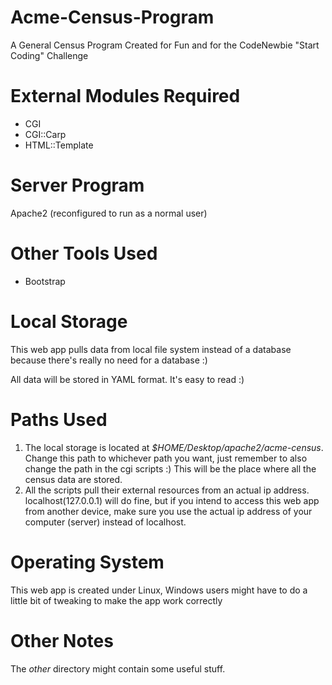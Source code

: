 # Acme-Census-Program
A General Census Program Created for Fun and for the CodeNewbie "Start Coding" Challenge

# External Modules Required
- CGI
- CGI::Carp
- HTML::Template

# Server Program
Apache2 (reconfigured to run as a normal user)

# Other Tools Used
- Bootstrap

# Local Storage
This web app pulls data from local file system instead of a database because there's really no need for a database :)

All data will be stored in YAML format. It's easy to read :)

# Paths Used
1. The local storage is located at *$HOME/Desktop/apache2/acme-census*. Change this path to whichever path you want, just remember to also change the path in the cgi scripts :) This will be the place where all the census data are stored.
2. All the scripts pull their external resources from an actual ip address. localhost(127.0.0.1) will do fine, but if you intend to access this web app from another device, make sure you use the actual ip address of your computer (server) instead of localhost.

# Operating System
This web app is created under Linux, Windows users might have to do a little bit of tweaking to make the app work correctly

# Other Notes
The *other* directory might contain some useful stuff.
